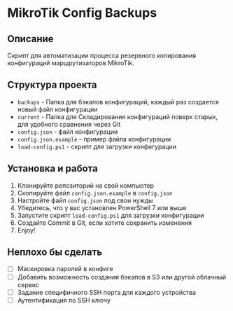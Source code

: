 # MikroTik Config Backups

## Описание

Скрипт для автоматизации процесса резервного копирования конфигураций маршрутизаторов MikroTik.

## Структура проекта

- `backups` - Папка для бэкапов конфигураций, каждый раз создается новый файл конфигурации
- `current` - Папка для Складирования конфигураций поверх старых, для удобного сравнения через Git
- `config.json` - файл конфигурации
- `config.json.example` - пример файла конфигурации
- `load-config.ps1` - скрипт для загрузки конфигурации

## Установка и работа

1. Клонируйте репозиторий на свой компьютер
1. Скопируйте файл `config.json.example` в `config.json`
1. Настройте файл `config.json` под свои нужды
1. Убедитесь, что у вас установлен PowerShell 7 или выше
1. Запустите скрипт `load-config.ps1` для загрузки конфигурации
1. Создайте Commit в Git, если хотите сохранить изменения
1. Enjoy!

## Неплохо бы сделать

- [ ] Маскировка паролей в конфиге
- [ ] Добавить возможность создания бэкапов в S3 или другой облачный сервис
- [ ] Задание специфичного SSH порта для каждого устройства
- [ ] Аутентификация по SSH ключу
